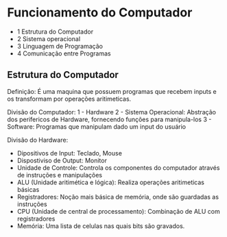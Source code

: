 # Funcionamento do Computador

- 1 Estrutura do Computador
- 2 Sistema operacional
- 3 Linguagem de Programação
- 4 Comunicação entre Programas

## Estrutura do Computador

Definição: É uma maquina que possuem programas que recebem inputs e os transformam por operações aritimeticas.

Divisão do Computador:
1 - Hardware
2 - Sistema Operacional: Abstração dos perifericos de Hardware, fornecendo funções para manipula-los
3 - Software: Programas que manipulam dado um input do usuário

Divisão do Hardware:

- Dipositivos de Input: Teclado, Mouse
- Dispostiviso de Output: Monitor
- Unidade de Controle: Controla os componentes do computador através de instruções e manipulações
- ALU (Unidade aritimética e lógica): Realiza operações aritimeticas básicas
- Registradores: Noção mais básica de memória, onde são guardadas as instruções
- CPU (Unidade de central de processamento): Combinação de ALU com registradores
- Memória: Uma lista de celulas nas quais bits são gravados.
